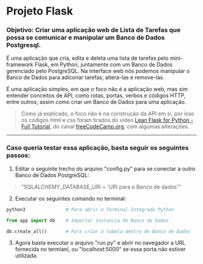 # Projeto Flask

### Objetivo: Criar uma aplicação web de Lista de Tarefas que possa se comunicar e manipular um Banco de Dados Postgresql.

É uma aplicação que cria, edita e deleta uma lista de tarefas pelo mini-framework Flask, em Python, juntamente com um Banco de Dados gerenciado pelo PostgreSQL. Na interface web nós podemos manipular o Banco de Dados para adiconar tarefas, altera-las e remove-las. 

É uma aplicação simples, em que o foco não é a aplicação web, mas sim entender conceitos de API, como rotas, portas, verbos e códigos HTTP, entre outros, assim como criar um Banco de Dados para uma aplicação.

> Como já explicado, o foco não é na construção da API em sí, por isso os códigos html e css foram tirados do vídeo [Lean Flask for Python - Full Tutorial](https://www.youtube.com/watch?v=Z1RJmh_OqeA&list=PLVURzHiHgu5U2eeEMjd2E1ITahT9BUNqc&index=3), do canal [freeCodeCamp.org](https://www.youtube.com/channel/UC8butISFwT-Wl7EV0hUK0BQ), com algumas alterações.

___
### Caso queria testar essa aplicação, basta seguir os seguintes passos:

1. Editar o seguinte trecho do arquivo "config.py" para se conectar a outro Banco de Dados PostgreSQL:

> "SQLALCHEMY_DATABASE_URI = 'URI para o Banco de dados'"

2. Executar os seguintes comando no terminal:

```bash
python3               # Para abrir o Terminal Integrado Python
```

```python
from app import db    # Importar instancia do Banco de Dados

db.create_all()       # Para criar a tabela dentro do Banco de Dados
```

3. Agora basta executar o arquivo "run.py" e abrir no navegador a URL fornecida no termianl, ou "localhost:5000" se essa porta não estiver utilizada.
